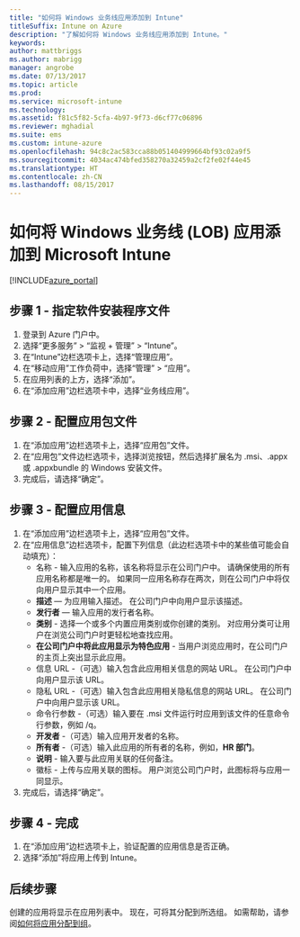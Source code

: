 ```yaml
---
title: "如何将 Windows 业务线应用添加到 Intune"
titleSuffix: Intune on Azure
description: "了解如何将 Windows 业务线应用添加到 Intune。"
keywords: 
author: mattbriggs
ms.author: mabrigg
manager: angrobe
ms.date: 07/13/2017
ms.topic: article
ms.prod: 
ms.service: microsoft-intune
ms.technology: 
ms.assetid: f81c5f82-5cfa-4b97-9f73-d6cf77c06896
ms.reviewer: mghadial
ms.suite: ems
ms.custom: intune-azure
ms.openlocfilehash: 94c8c2ac583cca88b051404999664bf93c02a9f5
ms.sourcegitcommit: 4034ac474bfed358270a32459a2cf2fe02f44e45
ms.translationtype: HT
ms.contentlocale: zh-CN
ms.lasthandoff: 08/15/2017
---
```

# <a name="how-to-add-windows-line-of-business-lob-apps-to-microsoft-intune"></a>如何将 Windows 业务线 (LOB) 应用添加到 Microsoft Intune

[!INCLUDE[azure_portal](./includes/azure_portal.md)]


## <a name="step-1---specify-the-software-setup-file"></a>步骤 1 - 指定软件安装程序文件

1. 登录到 Azure 门户中。
2. 选择“更多服务” > “监视 + 管理” > “Intune”。
3. 在“Intune”边栏选项卡上，选择“管理应用”。
4. 在“移动应用”工作负荷中，选择“管理” > “应用”。
5. 在应用列表的上方，选择“添加”。
6. 在“添加应用”边栏选项卡中，选择“业务线应用”。

## <a name="step-2---configure-the-app-package-file"></a>步骤 2 - 配置应用包文件

1. 在“添加应用”边栏选项卡上，选择“应用包”文件。
2. 在“应用包”文件边栏选项卡，选择浏览按钮，然后选择扩展名为 .msi、.appx 或 .appxbundle 的 Windows 安装文件。
3. 完成后，请选择“确定”。


## <a name="step-3---configure-app-information"></a>步骤 3 - 配置应用信息

1. 在“添加应用”边栏选项卡上，选择“应用包”文件。
2. 在“应用信息”边栏选项卡，配置下列信息（此边栏选项卡中的某些值可能会自动填充）：
    - 名称 - 输入应用的名称，该名称将显示在公司门户中。 请确保使用的所有应用名称都是唯一的。 如果同一应用名称存在两次，则在公司门户中将仅向用户显示其中一个应用。
    - **描述** — 为应用输入描述。 在公司门户中向用户显示该描述。
    - **发行者** — 输入应用的发行者名称。
    - **类别** - 选择一个或多个内置应用类别或你创建的类别。 对应用分类可让用户在浏览公司门户时更轻松地查找应用。
    - **在公司门户中将此应用显示为特色应用** - 当用户浏览应用时，在公司门户的主页上突出显示此应用。
    - 信息 URL -（可选）输入包含此应用相关信息的网站 URL。 在公司门户中向用户显示该 URL。
    - 隐私 URL -（可选）输入包含此应用相关隐私信息的网站 URL。 在公司门户中向用户显示该 URL。
    - 命令行参数 -（可选）输入要在 .msi 文件运行时应用到该文件的任意命令行参数，例如 /q。
    - **开发者** -（可选）输入应用开发者的名称。
    - **所有者** -（可选）输入此应用的所有者的名称，例如，**HR 部门**。
    - **说明** - 输入要与此应用关联的任何备注。
    - 徽标 - 上传与应用关联的图标。 用户浏览公司门户时，此图标将与应用一同显示。
3. 完成后，请选择“确定”。

## <a name="step-4---finish-up"></a>步骤 4 - 完成

1. 在“添加应用”边栏选项卡上，验证配置的应用信息是否正确。
2. 选择“添加”将应用上传到 Intune。

## <a name="next-steps"></a>后续步骤

创建的应用将显示在应用列表中。 现在，可将其分配到所选组。 如需帮助，请参阅[如何将应用分配到组](apps-deploy.md)。
